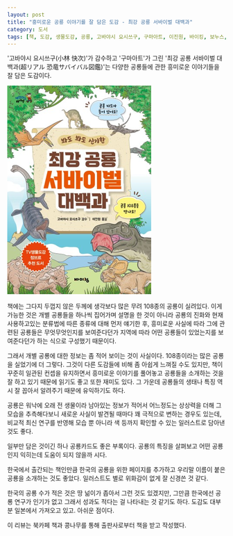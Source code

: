 ```yaml
---
layout: post
title: "흥미로운 공룡 이야기를 잘 담은 도감 - 최강 공룡 서바이벌 대백과"
category: 도서
tags: [책, 도감, 생물도감, 공룡, 고바야시 요시쓰구, 구마아트, 이진원, 바이킹, 보누스, 북카페 책과 콩나무, 서평]
---
```


'고바야시 요시쓰구(小林 快次)'가 감수하고
'구마아트'가 그린
'최강 공룡 서바이벌 대백과(超リアル 恐竜サバイバル図鑑)'는
다양한 공룡들에 관한 흥미로운 이야기들을 잘 담은 도감이다.

![표지](/images/cho-real-kroryu-survival-zukan-book-h480.jpg)

책에는 그다지 두껍지 않은 두께에 생각보다 많은 무려 108종의 공룡이 실려있다.
이게 가능한 것은 개별 공룡들을 하나씩 집어가며 설명을 한 것이 아니라
공룡의 진화와 현재 사용하고있는 분류법에 따른 종류에 대해 먼저 얘기한 후,
흥미로운 사실에 따라 그에 관련된 공룡들은 무엇무엇인지를 보여준다던가
지역에 따라 어떤 공룡들이 있었는지를 보여준다던가 하는 식으로 구성했기 때문이다.

그래서 개별 공룡에 대한 정보는 좀 적어 보이는 것이 사실이다.
108종이라는 많은 공룡을 실었기에 더 그렇다.
그것이 다른 도감들에 비해 좀 아쉽게 느껴질 수도 있지만,
책이 꾸준히 일관된 컨셉을 유지하면서
흥미로운 이야기를 풀어놓고 공룡들을 소개하는 것을 잘 하고 있기 때문에
읽기도 좋고 또한 재미도 있다.
그 가운데 공룡들의 생태나 특징 역시 잘 꼽아서 알려주기 때문에 유익하기도 하다.

공룡은 워낙에 오래 전 생물이라 남아있는 정보가 적어서
어느정도는 상상력을 더해 그 모습을 추측해다보니
새로운 사실이 발견될 때마다 꽤 극적으로 변하는 경우도 있는데,
비교적 최신 연구를 반영해 모습 뿐 아니라 색 등까지 확인할 수 있는 일러스트로 담아낸 것도 좋다.

일부만 담은 것이긴 하나 공룡카드도 좋은 부록이다.
공룡의 특징을 살펴보고 어떤 공룡인지 익히는데 도움이 되지 않을까 시다.

한국에서 출간되는 책인만큼 한국의 공룡을 위한 페이지를 추가하고
우리말 이름이 붙은 공룡을 소개하는 것도 좋았다.
일러스트도 별로 위화감이 없게 잘 신경쓴 것 같다.

한국의 공룡 수가 적은 것은 땅 넒이가 좁아서 그런 것도 있겠지만,
그만큼 한국에선 공룡 연구가 인기가 없고 그래서 성과도 적다는 걸 나타내는 것 같기도 하다.
도감도 대부분 일본에서 가져오고 있고.
아쉬운 점이다.



<div class="im im-info">
이 리뷰는 북카페 책과 콩나무를 통해 출판사로부터 책을 받고 작성했다.
</div>
